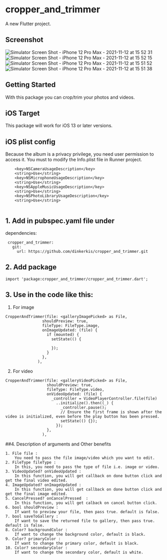 # cropper_and_trimmer

A new Flutter project.

## Screenshot
![Simulator Screen Shot - iPhone 12 Pro Max - 2021-11-12 at 15 52 31](https://user-images.githubusercontent.com/82141553/141454259-8b581c4a-ef0a-4c2d-95c7-b2c8805c7da9.png)
![Simulator Screen Shot - iPhone 12 Pro Max - 2021-11-12 at 15 52 15](https://user-images.githubusercontent.com/82141553/141454284-0e9fae71-0ad4-4144-ab27-85fa4719f880.png)
![Simulator Screen Shot - iPhone 12 Pro Max - 2021-11-12 at 15 51 52](https://user-images.githubusercontent.com/82141553/141454290-aac8d3fd-b356-4441-bd59-537b8ade6b8e.png)
![Simulator Screen Shot - iPhone 12 Pro Max - 2021-11-12 at 15 51 38](https://user-images.githubusercontent.com/82141553/141454293-78a8cfb1-d98a-4634-b0a6-9920c458639d.png)



## Getting Started

With this package you can crop/trim your photos and videos.

## iOS Target

This package will work for iOS 13 or later versions.

## iOS plist config

Because the album is a privacy privilege, you need user permission to access it. You must to modify the Info.plist file in Runner project.

``` 
    <key>NSCameraUsageDescription</key>
    <string>Use</string>
    <key>NSMicrophoneUsageDescription</key>
    <string>Use</string>
    <key>NSAppleMusicUsageDescription</key>
    <string>Use</string>
    <key>NSPhotoLibraryUsageDescription</key>
    <string>Use</string>
    
``` 

## 1.  Add in pubspec.yaml file under

dependencies:
``` 
 cropper_and_trimmer:  
   git:  
     url: https://github.com/dinkerkis/cropper_and_trimmer.git
``` 

## 2. Add package

``` 
import 'package:cropper_and_trimmer/cropper_and_trimmer.dart';

``` 


## 3.  Use in the code like this:

1. For image

``` 
CropperAndTrimmer(file: <galleryImagePicked> as File,
                shouldPreview: true,
                fileType: FileType.image,
                onImageUpdated: (file) {
                  if (mounted) {
                    setState(() {

                    });
                  }
                },
              ),

``` 
2. For video

``` 
CropperAndTrimmer(file: <galleryVideoPicked> as File,
                  shouldPreview: true,
                  fileType: FileType.video,
                  onVideoUpdated: (file) {
                    _controller = VideoPlayerController.file(file)
                      ..initialize().then((_) {
                        _controller.pause();
                        // Ensure the first frame is shown after the video is initialized, even before the play button has been pressed.
                        setState(() {});
                      });
                  },
                ),

``` 

##4. Description of arguments and Other benefits

``` 
1. File file :
    You need to pass the file image/video which you want to edit.
2. FileType fileType :
    In this, you need to pass the type of file i.e. image or video.
3. VideoUpdated? onVideoUpdated :
    In this function, you will get callback on done button click and get the final video edited.
4. ImageUpdated? onImageUpdated :
    In this function, you will get callback on done button click and get the final image edited.
5. CancelPressed? onCancelPressed  :
    In this function, you will get calback on cancel button click. 
6. bool shouldPreview :
    If want to preview your file, then pass true. default is false.
7. bool saveToGallery :
    If want to save the returned file to gallery, then pass true. default is false.
8. Color? backgroundColor :
    If want to change the background color, default is black.
9. Color? primaryColor :
    If want to change the primary color, default is black.
10. Color? secondaryColor :
    If want to change the secondary color, default is white.
``` 
